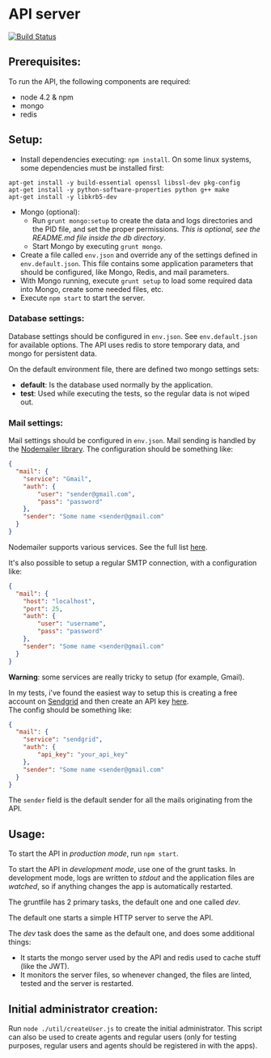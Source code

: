 # API server

[![Build Status](https://magnum.travis-ci.com/josepramon/tfm-api.svg?token=GtvmH1UiAg21rsbqB2WR)](https://magnum.travis-ci.com/josepramon/tfm-api)


## Prerequisites:

To run the API, the following components are required:

- node 4.2 & npm
- mongo
- redis


## Setup:

- Install dependencies executing: `npm install`. On some linux systems, some dependencies must be installed first:

```
apt-get install -y build-essential openssl libssl-dev pkg-config
apt-get install -y python-software-properties python g++ make
apt-get install -y libkrb5-dev
```

- Mongo (optional):
    - Run `grunt mongo:setup` to create the data and logs directories and the PID file, and set the proper permissions. *This is optional, see the README.md file inside the db directory*.
    - Start Mongo by executing `grunt mongo`.
- Create a file called `env.json` and override any of the settings defined in `env.default.json`. This file contains some application parameters that should be configured, like Mongo, Redis, and mail parameters.
- With Mongo running, execute `grunt setup` to load some required data into Mongo, create some needed files, etc.
- Execute `npm start` to start the server.


### Database settings:

Database settings should be configured in `env.json`. See `env.default.json` for available options. The API uses redis to store temporary data, and mongo for persistent data.

On the default environment file, there are defined two mongo settings sets:

- **default**: Is the database used normally by the application.
- **test**: Used while executing the tests, so the regular data is not wiped out.

### Mail settings:

Mail settings should be configured in `env.json`. Mail sending is handled by the [Nodemailer library](http://nodemailer.com/). The configuration should be something like:

```json
{
  "mail": {
    "service": "Gmail",
    "auth": {
        "user": "sender@gmail.com",
        "pass": "password"
    },
    "sender": "Some name <sender@gmail.com"
  }
}
```

Nodemailer supports various services. See the full list [here](https://github.com/andris9/nodemailer-wellknown#supported-services).  

It's also possible to setup a regular SMTP connection, with a configuration like:

```json
{
  "mail": {
    "host": "localhost",
    "port": 25,
    "auth": {
        "user": "username",
        "pass": "password"
    },
    "sender": "Some name <sender@gmail.com"
  }
}
```

**Warning**: some services are really tricky to setup (for example, Gmail).

In my tests, i've found the easiest way to setup this is creating a free account on [Sendgrid](http://sendgrid.com) and then create an API key [here](https://sendgrid.com/docs/Classroom/Send/api_keys.html).  
The config should be something like:

```json
{
  "mail": {
    "service": "sendgrid",
    "auth": {
        "api_key": "your_api_key"
    },
    "sender": "Some name <sender@gmail.com"
  }
}
```


The `sender` field is the default sender for all the mails originating from the API.


## Usage:

To start the API in *production mode*, run `npm start`.

To start the API in *development mode*, use one of the grunt tasks. In development mode, logs are written to *stdout* and the application files are *watched*, so if anything changes the app is automatically restarted.

The gruntfile has 2 primary tasks, the default one and one called *dev*.

The default one starts a simple HTTP server to serve the API.

The *dev* task does the same as the default one, and does some additional things:

- It starts the mongo server used by the API and redis used to cache stuff (like the JWT).
- It monitors the server files, so whenever changed, the files are linted, tested and the server is restarted.

## Initial administrator creation:

Run `node ./util/createUser.js` to create the initial administrator. This script can also be used to create agents and regular users (only for testing purposes, regular users and agents should be registered in with the apps).
